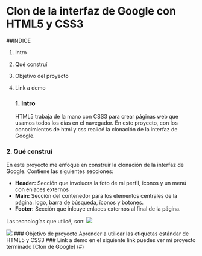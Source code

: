 # Clon de la interfaz de Google con HTML5 y CSS3

##INDICE
1. Intro
2. Qué construí
3. Objetivo del proyecto
4. Link a demo

   ### 1. Intro
   HTML5 trabaja de la mano con CSS3 para crear páginas web que usamos todos los días en el navegador. En este proyecto, con los conocimientos de html y css realicé la clonación de la interfaz de Google.
### 2. Qué construí 
En este proyecto me enfoqué en construir la clonación de la interfaz de Google. Contiene las siguientes secciones:
- **Header:** Sección que involucra la foto de mi perfil, iconos y un menú con enlaces externos
- **Main:** Sección del contenedor para los elementos centrales de la página: logo, barra de búsqueda, íconos y botones.
- **Footer:** Sección que inlcuye enlaces externos al final de la página.

Las tecnologías que utlicé, son:
<img src="https://img.shields.io/badge/HTML5-E34F26?style=for-the-badge&logo=html5&logoColor=white" />

<img src="https://img.shields.io/badge/CSS3-1572B6?style=for-the-badge&logo=css3&logoColor=white" />
### Objetivo de proyecto
Aprender  a utilicar las etiquetas estándar de HTML5 y CSS3
### Link a demo
en el siguiente link puedes ver mi proyecto terminado
[Clon de Google] (#)




